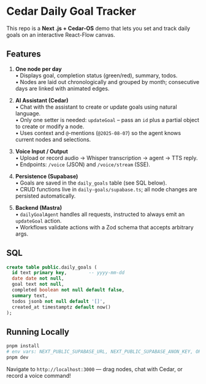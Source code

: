 # Cedar Daily Goal Tracker

This repo is a **Next .js + Cedar-OS** demo that lets you set and track daily goals on an interactive React-Flow canvas.

## Features

1. **One node per day**  
   • Displays goal, completion status (green/red), summary, todos.  
   • Nodes are laid out chronologically and grouped by month; consecutive days are linked with animated edges.

2. **AI Assistant (Cedar)**  
   • Chat with the assistant to create or update goals using natural language.  
   • Only one setter is needed: `updateGoal` – pass an `id` plus a partial object to create or modify a node.  
   • Uses context and `@`-mentions (`@2025-08-07`) so the agent knows current nodes and selections.

3. **Voice Input / Output**  
   • Upload or record audio → Whisper transcription → agent → TTS reply.  
   • Endpoints: `/voice` (JSON) and `/voice/stream` (SSE).

4. **Persistence (Supabase)**  
   • Goals are saved in the `daily_goals` table (see SQL below).  
   • CRUD functions live in `daily-goals/supabase.ts`; all node changes are persisted automatically.

5. **Backend (Mastra)**  
   • `dailyGoalAgent` handles all requests, instructed to always emit an `updateGoal` action.  
   • Workflows validate actions with a Zod schema that accepts arbitrary args.

## SQL

```sql
create table public.daily_goals (
  id text primary key,        -- yyyy-mm-dd
  date date not null,
  goal text not null,
  completed boolean not null default false,
  summary text,
  todos jsonb not null default '[]',
  created_at timestamptz default now()
);
```

## Running Locally

```bash
pnpm install
# env vars: NEXT_PUBLIC_SUPABASE_URL, NEXT_PUBLIC_SUPABASE_ANON_KEY, OPENAI_API_KEY
pnpm dev
```

Navigate to `http://localhost:3000` — drag nodes, chat with Cedar, or record a voice command!
